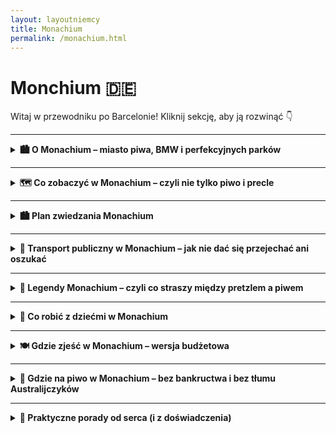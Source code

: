 ```yaml
---
layout: layoutniemcy
title: Monachium
permalink: /monachium.html
---
```


# Monchium 🇩🇪 

Witaj w przewodniku po Barcelonie! Kliknij sekcję, aby ją rozwinąć 👇


---

<details>
  <summary><strong>🏙️ O Monachium – miasto piwa, BMW i perfekcyjnych parków</strong></summary>

  <p>Monachium (czyli München, jeśli chcesz brzmieć jak lokals) to elegancka stolica Bawarii – miasto, które potrafi łączyć tradycję Oktoberfestu z technologiczną przyszłością. Tutaj możesz wpaść na ludzi w skórzanych spodniach, którzy w jednej ręce trzymają kufel piwa, a w drugiej... iPhone’a Pro Max. Stylowe, dostatnie i zaskakująco zielone – to Niemcy w wersji premium.</p>

  <p>Znajdziesz tu wszystko: barokowe pałace, futurystyczne muzea, ogrody angielskie, no i Berghain dla grzecznych – czyli <em>reszta Niemiec patrzy z zazdrością</em>. Ale uwaga: tanio to już było. Za kawę możesz zapłacić więcej niż za bilet do Berlina.</p>

  <h3>🛬 Jak się dostać do Monachium?</h3>

  <p><strong>✈️ Samolotem:</strong> Główne lotnisko to <strong>Flughafen München (MUC)</strong>, czyli Międzynarodowy Port Lotniczy im. Franza Josefa Straussa. Duży, nowoczesny, z automatami do precli. Z lotniska do centrum dostaniesz się pociągiem S-Bahn (linie S1 lub S8) w ok. 40–45 minut. Bilet – ok. 13 euro, ale za widok krów po drodze bezcenne.</p>
  
  <p><strong>✈️ Alternatywne lotniska (jeśli kochasz przygody):</strong><br>
  - <strong>Memmingen (FMM)</strong> – tanie linie (czyt. Ryanair). Oficjalnie „Monachium-West”, ale to jakby mówić, że Radom to Warszawa. Dojazd autobusem ok. 1,5–2h. Idealne, jeśli lubisz logistyczne wyzwania.<br>
  - <strong>Nürnberg (NUE)</strong> – bardziej dla desperatów niż strategów, ale pociągiem dojedziesz w 1,5h. </p>
  
  <p><strong>🚄 Pociągiem:</strong> Deutsche Bahn do Monachium z Berlina, Pragi, Wiednia, Zurychu i nawet z Warszawy. Dworzec główny (Hauptbahnhof) jest ogromny, pełen ludzi, fast foodów i klimatu lat 90.</p>
  
  <p><strong>🚗 Samochodem:</strong> Autostrady są świetne – a w Monachium niepotrzebnie, bo korki i ceny parkingów przypominają o sensie transportu publicznego.</p>

  <h3>🏡 Życie w Monachium</h3>

  <p><strong>💰 Koszty:</strong> Jedno z najdroższych miast w Niemczech. Nawet psy mają tam więcej na koncie niż przeciętny turysta. Kawalerka za 1500 euro? Jasne. Ale za to masz dostęp do kultury, Alp i najlepszego piwa na świecie.</p>

  <p><strong>🌳 Styl życia:</strong> Monachijczycy są aktywni, eleganccy i zrelaksowani. Rano joga w parku, potem espresso, potem rowerem do pracy. Niedziela? Leżenie na trawie nad rzeką Isar lub spacer po Englischer Garten – z opcją opalania topless, bo... Niemcy.</p>

  <p><strong>🧠 Edukacja i technologia:</strong> Monachium to centrum innowacji. BMW, Siemens, Allianz – czyli jeśli nie studiujesz, to pewnie coś projektujesz. Tu nawet przedszkola mają kod QR.</p>

  <p><strong>🍻 Społeczność:</strong> Przyjaźni, ale z dystansem. Niemcy z południa mają swoje tempo i styl. Na Oktoberfest poznasz ich z zupełnie innej strony – nagle wszyscy są Twoimi najlepszymi kumplami.</p>
</details>



---

<details>
  <summary><strong>🗺️ Co zobaczyć w Monachium – czyli nie tylko piwo i precle</strong></summary>

 <details>
  <summary><strong>🏰 Marienplatz – czyli centrum wszystkiego, co monachijskie</strong></summary>

  <p>Oto serce Monachium, bijące codziennie jak dzwony w ratuszu. <strong>Marienplatz</strong> to plac, na którym każdy turysta staje, robi zdjęcie, mówi „ooo” i potem nie wie, w którą stronę pójść dalej. Ale spokojnie – jesteś we właściwym miejscu.</p>

  <p>W centrum placu stoi <strong>Kolumna Maryjna</strong>, czyli Mariensäule. Postawiona w 1638 roku na cześć tego, że miasto nie zostało zrównane z ziemią. Miły gest – dziś możesz tu zjeść precla, robiąc sobie selfie z Marią w tle. I nikt Cię za to nie osądzi.</p>

  <p>Największy bajer? <strong>Neues Rathaus</strong> – Nowy Ratusz. Gotycki pałac biurokracji z wieżą, z której codziennie o 11:00, 12:00 (i latem też o 17:00) rusza słynny <strong>Glockenspiel</strong>. Co to? Taki kukiełkowy spektakl z dzwonami i figurkami tańczącymi na chwałę Bawarii. Trochę jak teatrzyk dla dorosłych, tylko bez dialogów. Ludzie patrzą, kręcą głowami, a potem klaszczą, bo wypada.</p>

  <p>W okolicy Marienplatz znajdziesz absolutnie wszystko: sklepy z pamiątkami, knajpy z pretensjami, panów grających na wiolonczeli i turystów w klapkach w listopadzie. Jeśli się zgubisz – wracaj tu. To turystyczny GPS Monachium.</p>

  <p><strong>📍 Współrzędne:</strong> 48.1374° N, 11.5755° E</p>
  <p><strong>🚇 Dojazd:</strong> U-Bahn U3 lub U6, stacja „Marienplatz” (no kto by się spodziewał!)</p>
  <p><strong>💸 Bilety:</strong> Bezpłatnie – za oglądanie ratusza jeszcze nie każą płacić, ale kto wie, co przyniesie przyszłość</p>
</details>

    
   <details>
  <summary><strong>🏛️ Pałac Nymphenburg – bajka dla dorosłych (i dzieci też, jak się nie nudzą)</strong></summary>

  <p>Jeśli kiedykolwiek pomyślałeś „a może by tak zamieszkać w pałacu?”, to po wizycie tutaj zmienisz zdanie. <strong>Pałac Nymphenburg</strong> to <u>barokowy gigant</u>, którego nie da się przeoczyć – chyba że przyszedłeś tu tylko na piknik.</p>

  <p>Wybudowany w XVII wieku jako letnia rezydencja dla bawarskich władców, wygląda jak elegancka odpowiedź na pytanie: „co zrobić, jak masz za dużo pieniędzy i zero umiaru?”. Wnętrza? Złoto, freski, lustra większe niż twoje ego po trzecim piwie. Do tego <strong>Galeria Piękności</strong> – tak, serio – czyli kolekcja portretów kobiet uznanych za ładne przez króla Ludwika I. Subtelne, prawda?</p>

  <p>Ale najlepsze jest to, co na zewnątrz: <strong>ogrody pałacowe</strong>. Rozległe, zadbane, pełne alejek, kanałów, rzeźb i... kaczek z osobowością. Można spacerować godzinami i udawać, że się zgubiło – choć tak naprawdę chcesz tylko uniknąć wyjścia do świata bez marmurowych schodów.</p>

  <p>Dla fanów ciekawostek: na terenie znajduje się także <strong>Muzeum Powozów</strong> (tak, są tu karocy więcej niż ludzi na TikToku) i osobny pałacyk kąpielowy, bo najwyraźniej łazienka wewnątrz pałacu to był za mały luksus.</p>

  <p><strong>📍 Współrzędne:</strong> 48.1586° N, 11.5021° E</p>
  <p><strong>🚇 Dojazd:</strong> Tramwaj nr 17, przystanek „Schloss Nymphenburg”</p>
  <p><strong>💸 Bilety:</strong> Około 8 € (w sezonie), można też kupić bilet łączony z innymi pałacykami i muzeami – jak już wchodzisz w arystokrację, to na całego.</p>
</details>

    
<details>
  <summary><strong>🍺 Hofbräuhaus – piwny Watykan Bawarii</strong></summary>

  <p>Monachium ma wiele zabytków, ale <strong>Hofbräuhaus</strong> to <u>świątynia ołtarza piwnego</u>. Założona w XVI wieku przez bawarskiego księcia, który uznał, że nie będzie pił importowanego piwa jak jakiś plebejusz. Od tamtej pory lało się tu złoto – w sensie: piwo, nie sztabki.</p>

  <p>W środku: długie, drewniane stoły, które pamiętają więcej toastów niż średni barman w sobotę. Surowy wystrój, kelnerki w dirndlach, orkiestra dęta grająca „Ein Prosit” po raz pięćsetny i turyści, którzy myślą, że litr piwa to mało. Spoiler: to nie jest mało.</p>

  <p>Menu? Klasyka: <strong>kiełbasy, golonka, precle wielkości koła ratunkowego</strong>. Obsługa? Zdolna do obsłużenia batalionu spragnionych w mniej niż kwadrans – szacun. Ceny? Turystyczne, ale za klimat dopłacasz w emocjach.</p>

  <p>Jeśli przychodzisz tu z intencją „tylko popatrzeć” – powodzenia. Atmosfera wciąga jak wir w kuflu. Jeśli siadasz z lokalsami – <u>nie zajmuj zarezerwowanego stołu</u>, jeśli nie chcesz poznać niemieckiego słowa „irytacja” w praktyce.</p>

  <p><strong>📍 Współrzędne:</strong> 48.1374° N, 11.5806° E</p>
  <p><strong>🚇 Dojazd:</strong> U-Bahn: linie U3/U6, stacja Marienplatz</p>
  <p><strong>🕒 Godziny otwarcia:</strong> Codziennie od 11:00 do północy</p>
  <p><strong>ℹ️ Pro tip:</strong> Chcesz usiąść? Przyjdź wcześniej albo bądź bezczelnie miły. W Hofbräuhaus obowiązuje zasada „kto pierwszy, ten siedzi”.</p>
</details>

    
<details>
  <summary><strong>🌳 Englischer Garten – gdzie Monachium odpina sandały</strong></summary>

  <p>Niech Cię nie zmyli nazwa – <strong>Englischer Garten</strong> nie ma nic wspólnego z królową, deszczem ani herbatą o piątej. To jeden z największych miejskich parków w Europie, większy niż Central Park. Tak, Niemcy musieli mieć większy.</p>

  <p>Na miejscu: kilometrami ciągnące się alejki, trawniki do leżenia jak żaba na słońcu, jezioro z kaczkami (czasem mądrzejszymi niż niektórzy turyści) i oczywiście – <strong>piwne ogródki</strong>. Bo jak spacerować, to z kuflem.</p>

  <p>Najbardziej absurdalny hit? <strong>Surfing na rzece Eisbach</strong>. Tak, w środku Monachium, w rzece, na fali. Surferzy w piankach, gapie w szortach, wszyscy zachwyceni. A Ty zastanawiasz się, czy też nie spróbować... ale potem zamawiasz precla.</p>

  <p>Jeśli jesteś fanem nudy – idź do Chińskiej Wieży. Jeśli nie – zrób sobie piknik, udawaj, że czytasz książkę, a tak naprawdę obserwuj ludzi, psy i rowery z koszykiem. Tutejsze tempo życia to „powolne z przekąską”.</p>

  <p><strong>📍 Współrzędne:</strong> 48.1590° N, 11.6033° E</p>
  <p><strong>🚇 Dojazd:</strong> U-Bahn: linie U3/U6, stacje Giselastraße lub Universität</p>
  <p><strong>🕒 Godziny otwarcia:</strong> Całą dobę. Tak, można legalnie iść na nocny spacer z piwem. Witamy w Monachium.</p>
  <p><strong>ℹ️ Pro tip:</strong> Jeśli zobaczysz kogoś nagiego opalającego się na trawie – nie panikuj. To po prostu <em>Freikörperkultur</em>, czyli niemiecki sposób na „mam to gdzieś”.</p>
</details>

    
<details>
  <summary><strong>🚗 Muzeum BMW – gdzie błyszczą nie tylko maski</strong></summary>

  <p>Masz prawo jazdy? Nie szkodzi. W <strong>Muzeum BMW</strong> można się zachwycić motoryzacją nawet bez znajomości różnicy między sprzęgłem a kierunkowskazem (którego i tak nikt nie używa).</p>

  <p>To nie jest typowe muzeum z zakurzonymi eksponatami – tu lśni każda śrubka. Stylowy beton, światło jak w spa dla samochodów i pojazdy, które wyglądają jakby właśnie zjechały z czerwonego dywanu... znaczy, z toru testowego.</p>

  <p>Od klasycznych modeli z lat 30., przez motocykle, po koncepcyjne potworki przyszłości, które przypominają bardziej UFO niż auto. Jeśli kiedykolwiek pomyślałeś „ta bryka to mój styl życia” – jesteś we właściwym miejscu.</p>

  <p>Do tego interaktywne ekrany, dźwięki silników i coś, czego nie znajdziesz w folderach turystycznych – ludzie robiący sobie selfie z kołami większymi od ich marzeń mieszkaniowych.</p>

  <p><strong>📍 Współrzędne:</strong> 48.1767° N, 11.5591° E</p>
  <p><strong>🚇 Dojazd:</strong> U-Bahn U3 – stacja Olympiazentrum (5 minut spacerem i gotowe!)</p>
  <p><strong>🕒 Godziny otwarcia:</strong> Wtorek–niedziela 10:00–18:00, poniedziałek zamknięte – samochody też muszą odpocząć</p>
  <p><strong>💰 Bilety:</strong> Dorośli ok. 10€, dzieci i studenci zniżka. Pakiety łączone z BMW Welt i fabryką dostępne, jeśli nie boisz się technologii z bliska.</p>
  <p><strong>ℹ️ Pro tip:</strong> Nie musisz być fanem marki – wystarczy, że lubisz rzeczy, które błyszczą i robią „vroom”.</p>
</details>

    
   <details>
  <summary><strong>🖼️ Pinakoteki – Monachijski trójkąt artystyczny</strong></summary>

  <p>Pinakoteka to nie nazwa leku, tylko trzy potężne muzea, które przypominają, że Niemcy potrafią nie tylko robić piwo i silniki, ale też sztukę (taką do oglądania, nie do picia).</p>

  <ul>
    <li><strong>📜 Alte Pinakothek</strong> – czyli „stara pinakoteka”. Tu królują mistrzowie: Dürer, Rembrandt, Rubens. Jeśli lubisz obrazy, gdzie nikt się nie uśmiecha, a wszyscy noszą peleryny – bingo!</li>
    <li><strong>🎨 Neue Pinakothek</strong> – „nowa”, choć i tak starsza niż niejedna babcia. Klimt, Van Gogh, Monet. Idealna, jeśli lubisz, gdy kolory się rozlewają, a drzewa wyglądają jak z halucynacji po nadmiarze białej kiełbasy.</li>
    <li><strong>🧪 Pinakothek der Moderne</strong> – czyli wersja „wow, ale dziwnie”. Sztuka współczesna, design, architektura, a czasem coś, co wygląda jak zepsuta pralka, ale jest dziełem sztuki. Nie pytaj – chłonij.</li>
  </ul>

  <p><strong>📍 Współrzędne:</strong> 48.1485° N, 11.5729° E (wszystkie są w tym samym rejonie, idealne do spaceru)</p>
  <p><strong>🚇 Dojazd:</strong> Tramwaj 27, przystanek „Pinakotheken” albo spacer z centrum (bo warto poczuć się jak intelektualista w ruchu)</p>
  <p><strong>🕒 Godziny otwarcia:</strong> Wtorek–niedziela 10:00–18:00, czwartki dłużej (bo artyści też bywają nocnymi markami)</p>
  <p><strong>💰 Bilety:</strong> Ok. 7€ za muzeum, ale w niedziele wszystkie za 1€. Tak, serio. Cała sztuka za jedno euro – cud większy niż Mona Lisa z uśmiechem.</p>
  <p><strong>ℹ️ Tip dla niedzielnych turystów:</strong> Wpadnij rano – w kolejce spotkasz połowę Monachium i wszystkich studentów sztuki w promieniu 100 km.</p>
</details>

    
   <details>
  <summary><strong>⛪ Frauenkirche – katedra z garścią legend i brakiem wieżowych czubków</strong></summary>

  <p>📍 Współrzędne: 48.1386° N, 11.5736° E</p>

  <p>Monachijska Frauenkirche to coś więcej niż kościół – to symbol miasta i ulubione tło do selfie z pretensjonalną miną. Ma dwie ogromne wieże, które kończą się... kulkami. Tak, nie iglicami, nie krzyżami – kulkami. Architekt uznał, że jak już robi coś wielkiego, to może być trochę dziwnie.</p>

  <p>W środku: gotyk, cisza i przyjemna ilość chłodu – idealna przerwa od upału lub monachijskiej przebodźcowanej codzienności. Znajdziesz tu też <strong>„stopę diabła”</strong> – ślad w podłodze, który ponoć zostawił sam Belzebub. Bo kto nie chce mieć własnego odcisku buta w świątyni?</p>

  <p><strong>🚇 Dojazd:</strong> S-Bahn lub U-Bahn do Marienplatz, potem 5 minut pieszo. Nie da się nie zauważyć – serio, widać z pół miasta.</p>

  <p><strong>🎫 Wstęp:</strong> Gratis, bo duchowość powinna być za darmo. Ale za wejście na wieżę trzeba czasem zapłacić – i zmierzyć się ze schodami lub tłumem.</p>

  <p><strong>📸 Pro tip:</strong> Widok z góry to klasyka – dachy Monachium, Alpy w tle i wewnętrzne „wow”. Ale uwaga: pogoda decyduje, czy wieża jest otwarta. Jak pada – zostaje Ci widok z Google.</p>
</details>

    
   <details>
  <summary><strong>🕯️ Dachau – lekcja historii bez ściemy</strong></summary>

  <p>📍 Współrzędne: 48.2686° N, 11.4663° E</p>

  <p>Dachau to nie jest atrakcja. To miejsce, które wbija człowieka w ziemię, bez względu na to, jak dobry miał dzień. Pierwszy obóz koncentracyjny w Niemczech, wzór dla innych (niestety), uruchomiony już w 1933 roku. Aż do 1945 – produkcja cierpienia na przemysłową skalę. Nie trzeba znać wszystkich faktów, żeby poczuć ciężar miejsca. On sam się narzuca.</p>

  <p>Na terenie obozu znajdują się baraki, krematorium, cele karne i miejsce pamięci. Są też wystawy, które nie zostawiają miejsca na iluzje – brutalnie, konkretnie, bez eufemizmów. Zwiedzanie nie kończy się na kliknięciu „Lubię to”. Kończy się milczeniem.</p>

  <p><strong>🎧 Audio guide:</strong> Dostępny w wielu językach, w tym po polsku. Weź go. Nie dla wygody, ale dlatego, że przewodnik prowadzi z odpowiednim szacunkiem. Samodzielne zwiedzanie też możliwe, ale trudno poskładać to wszystko bez kontekstu.</p>

  <p><strong>⏰ Godziny:</strong> Codziennie od 9:00 do 17:00 (ostatnie wejście 16:15). Zamknięte 24 grudnia. Bo nawet najciemniejsze miejsca potrzebują dnia ciszy.</p>

  <p><strong>🎫 Wstęp:</strong> Darmowy. Ale koszt emocjonalny – wysoki. I dobrze, tak powinno być.</p>

  <p><strong>🚆 Jak dojechać:</strong> Z dworca głównego w Monachium (Hauptbahnhof) pociągiem S2 do stacji Dachau (kierunek Petershausen), a potem autobus 726 do „KZ-Gedenkstätte Dachau”. Całość zajmuje ok. 45 minut – wystarczająco długo, by się przygotować mentalnie.</p>

  <p><strong>❗ Wskazówka:</strong> Nie planuj potem zwiedzania ogródków piwnych. Dachau zostaje w głowie na dłużej. I dobrze – niech zostanie.</p>
</details>

<details>
  <summary><strong>🏰 Alter Hof – Zamek, który już nie jest zamkiem</strong></summary>
  
  <p>📍 Współrzędne: 48.1375° N, 11.5777° E</p>
  <p>Alter Hof to jeden z tych niemieckich zabytków, które niekoniecznie przyciągają tłumy turystów, ale mają w sobie coś, co sprawia, że warto tu zajrzeć. Nie jest to ogromny zamek z wieżami i fosami, o jakich marzy każdy średniowieczny fan – to raczej dawny dwór książąt bawarskich. Mimo że obecnie pełni funkcję muzeum i biur, jego historia sięga aż XIII wieku, kiedy to książę Bawarii, Ludwig II, zbudował go jako swoją siedzibę.</p>
  <p>Wchodząc do Alter Hof, cofamy się w czasie do średniowiecza, gdzie życie toczyło się wolniej, a władza siedziała na tych samych, co dzisiaj, ulicach Monachium. Choć zamek nie zachował się w pierwotnej formie, wnętrza i dziedzińce wciąż opowiadają historię Bawarii i jej dynastii Wittelsbach. Niewielu turystów dociera tutaj, co sprawia, że jest to idealne miejsce na spokojny spacer i oderwanie się od zgiełku głównych atrakcji.</p>
  <p>Warto tu przyjść nie tylko po to, by zobaczyć stare mury, ale także by poczuć atmosferę tego miejsca, zwłaszcza jeśli interesujesz się historią Bawarii. W Alter Hof znajdziesz także ciekawe wystawy i informacje o przeszłości Monachium oraz o dynastii Wittelsbach, która odgrywała kluczową rolę w historii tej części Niemiec.</p>
  <p>Jeśli chcesz poczuć się jak średniowieczny książę (choć raczej nie bezpośrednio, bo książęta Bawarii nie rozdawali za darmo majątków), Alter Hof to doskonała okazja, by poczuć atmosferę dawnej Bawarii, która do dziś jest jednym z filarów kultury tego regionu.</p>
</details>

<details>
  <summary><strong>⛪ Asamkirche – barokowy klejnot, którego nie możesz przegapić</strong></summary>
  
  <p>📍 Współrzędne: 48.1391° N, 11.5778° E</p>
  <p>Asamkirche to jedna z tych atrakcji, które potrafią dosłownie zapierać dech w piersiach. Ta niewielka, barokowa świątynia, zbudowana w XVIII wieku przez braci Asam, to prawdziwy festiwal dla oczu, pełen złota, marmuru i finezyjnych detali. Choć z zewnątrz kościół nie wydaje się szczególnie imponujący, to po wejściu do środka od razu widać, dlaczego Asamkirche jest uznawana za jedną z najpiękniejszych barokowych świątyń w Niemczech.</p>
  <p>Kościół, który pierwotnie miał być prywatną kaplicą rodziny Asam, szybko stał się popularnym punktem na mapie turystycznej Monachium. Co ciekawe, to miejsce jest pełne niespodzianek: każdy detal, od ołtarza po sufit, jest starannie zaplanowany, by zrobić wrażenie. W szczególności imponuje fresk na suficie, który przedstawia „Świętą Trójcę” – to prawdziwe dzieło sztuki, które daje wrażenie, że niebo zstępuje na ziemię.</p>
  <p>Chociaż Asamkirche nie jest dużą budowlą, to jakość jej detali sprawia, że nie można się tu nudzić. Z każdym krokiem odkrywasz nowe elementy, jak rzeźby, freski, bogato zdobione kolumny i ornamenty, które razem tworzą niesamowitą atmosferę. To kościół, w którym można się zatrzymać i naprawdę poczuć się częścią historii – nawet jeśli nie jesteś religijny, sztuka i emocje, jakie tu czuć, są absolutnie niezapomniane.</p>
  <p>Asamkirche to miejsce, które jest zarówno spokojną oazą w sercu Monachium, jak i prawdziwą perłą baroku. Niezależnie od tego, czy interesujesz się sztuką, historią, czy po prostu chcesz zobaczyć coś, co zaskoczy Cię na każdym kroku – to miejsce jest zdecydowanie warte uwagi. A przy tym, ponieważ nie jest tak popularne jak inne zabytki w Monachium, znajdziesz tu trochę więcej ciszy i spokoju, by w pełni docenić piękno tego niezwykłego kościoła.</p>
</details>

<details>
  <summary><strong>🌊 Isar i mosty – zielona oaza w sercu Monachium</strong></summary>

  <p>📍 Współrzędne: 48.1351° N, 11.5811° E (rzeka Isar w centrum Monachium)</p>
  
  <p>Isar to nie tylko rzeka – to serce Monachium, które bije w rytm spacerów, biegania i letnich kąpieli. Jej brzeg jest jak naturalny salon miasta, pełen zieleni, plaż i mostów, które łączą różne części Monachium w malowniczy sposób. Rzeka przebiega przez miasto jak wielka arteria, zapraszając do odkrywania różnych zakątków, zarówno tych turystycznych, jak i mniej znanych.</p>

  <p>Mosty na Isarze to swoisty symbol miasta. Wzdłuż rzeki znajdziesz zarówno te klasyczne, stare mosty, jak i nowoczesne konstrukcje, które łączą tradycję z nowoczesnością. Przykładem jest Most Karla, który wyróżnia się swoją elegancją i widokiem na piękne, zielone tereny. Jest to jedno z tych miejsc, które idealnie nadaje się na romantyczny spacer. Jeśli masz ochotę na trochę więcej przygody, mosty prowadzą również do różnych plaż wzdłuż Isary, gdzie możesz poczuć się jak prawdziwy mieszkaniec Monachium i wziąć udział w „wodnej rewolucji” – lokalne kąpieliska są popularne, a temperatura wody w lecie to idealne ukojenie.</p>

  <p>Nie brakuje tu także szlaków pieszych i rowerowych, które prowadzą przez mosty i tereny wzdłuż Isary. Będziesz miał okazję podziwiać zmieniające się krajobrazy – od miejskich scenerii z pięknymi widokami na pałac Nymphenburg, po dzikie obszary nad rzeką, pełne dzikich ptaków i miejscowych rowerzystów. Mosty takie jak Most Ludwiga czy Most Isarbrücke są popularnymi punktami, z których roztacza się przepiękny widok na miasto, rzekę i pobliskie tereny rekreacyjne. Chcesz poczuć się jak prawdziwy Monachijczyk? Weź rower i ruszaj wzdłuż brzegu – niezależnie od pory dnia, zawsze znajdziesz tu coś ciekawego.</p>

  <p>Isar to także miejsce, które ma swoją specyficzną atmosferę. W okolicy mostów możesz spotkać joggerów, rowerzystów, a także grupy przyjaciół relaksujących się na trawie. Latem, rzeka zamienia się w naturalne centrum rekreacyjne – mieszkańcy korzystają z kąpielisk i plaż, a nad wodą można spotkać piknikujących, czytających książki, a nawet grających w siatkówkę plażową. Dla turystów, Isar to przede wszystkim idealne miejsce na odpoczynek od zgiełku miasta i chwila relaksu w samym sercu Monachium.</p>

  <p>Na koniec, warto dodać, że mosty nad Isarą to nie tylko architektoniczne cudeńka, ale także punkty, które pozwalają uchwycić wspaniałe widoki na miasto, szczególnie przy zachodzie słońca. Warto zatrzymać się na chwilę, by zobaczyć, jak światła miasta odbijają się w wodach rzeki. I choć nie jest to atrakcja turystyczna w tradycyjnym sensie, nie ma nic bardziej relaksującego i „monachijskiego” niż chwila spędzona nad Isarą.</p>
</details>

<details>
  <summary><strong>🏟️ Olympiapark i Wieża Widokowa – adrenalina i widoki na Monachium</strong></summary>

  <p>📍 Współrzędne: 48.1731° N, 11.5592° E (Olympiapark)</p>

  <p>Olympiapark to nie tylko miejsce, gdzie odbywały się letnie igrzyska olimpijskie w 1972 roku – to także kompleks, który dziś przyciąga mieszkańców Monachium i turystów z całego świata. Park łączy sport, rekreację i kulturę w jednym, oferując coś dla każdego – od spacerów po trawie, przez oglądanie koncertów, aż po podziwianie miasta z samej góry. Tak, jeśli szukasz miejsca, które pozwoli Ci poczuć się jak lokalny sportowiec (albo przynajmniej jak turysta z widokiem na całe Monachium), Olympiapark jest strzałem w dziesiątkę.</p>

  <p>Park otoczony jest pięknymi jeziorami, po których możesz popływać, oraz rozległymi terenami zielonymi – idealnymi na piknik lub relaks. Jest tu także ogromny stadion olimpijski, który można zwiedzać, a czasami odbywają się tu koncerty i wydarzenia, które przyciągają tłumy. Ale wisienką na torcie jest zdecydowanie **Wieża Widokowa Olympiapark** (Olympiaturm). Wchodząc na nią, wchodzi się na szczyt Monachium – dosłownie i w przenośni. Wieża ma wysokość 291 metrów i z jej szczytu roztacza się jeden z najlepszych widoków na miasto, Alpy, a w słoneczne dni nawet na okolice na odległość 50 km.</p>

  <p>Wjazd na wieżę to trochę jak podróż do nieba, tylko bez potrzeby paszportu. Możesz podziwiać zarówno panoramę Monachium, jak i zobaczyć, jak zmienia się miasto – z historycznego centrum po nowoczesne dzielnice. Na górze znajduje się także restauracja, w której możesz napić się kawy, zjeść coś lekkiego i cieszyć się widokiem. Warto też dodać, że wieża jest popularnym miejscem na fotografowanie, zwłaszcza o zachodzie słońca, kiedy niebo zaczyna mienić się na czerwono i pomarańczowo. Kto nie zrobił zdjęcia z tej wieży, jakby w ogóle nie był w Monachium.</p>

  <p>Jeśli nie jesteś fanem wspinania się po schodach, nic się nie martw – wjazd windą to szybka opcja, która zaoszczędzi Ci energii na podziwianie widoków. A jeśli pogoda nie dopisuje, możesz zrelaksować się w jednym z pobliskich sklepów, kawiarni lub odwiedzić muzeum, które znajduje się w samym kompleksie. Całość tworzy idealne połączenie rekreacji, historii i nowoczesności, dając Ci poczucie, że odkrywasz Monachium z zupełnie nowej perspektywy.</p>

  <p>Olympiapark to także świetne miejsce na aktywności, takie jak jazda na rowerze, bieganie, czy korzystanie z miejsc do ćwiczeń na świeżym powietrzu. Możesz też spróbować swoich sił na ściance wspinaczkowej, która znajduje się w obrębie parku. Mówiąc krótko: w Olympiaparku nuda nie ma prawa zaistnieć.</p>

  <p><strong>Praktyczna porada:</strong> Jeśli planujesz odwiedzić Olympiapark, pamiętaj, że w sezonie letnim może być sporo turystów, zwłaszcza w weekendy. Więc jeśli chcesz uniknąć tłumów i poczuć się jak prawdziwy lokalny, spróbuj przyjść rano w tygodniu. A potem odpocznij na trawie, jak prawdziwy Monachijczyk!</p>
</details>


   
<details>
  <summary><strong>🕵️ Sekretne miejsca Monachium – czyli tam, gdzie nie dociera przewodnik z parasolką</strong></summary>

  <ul>
    <li><strong>🕳️ Podziemna rzeka pod Stachusem</strong> <em>(48.1392° N, 11.5611° E)</em> – Karlplatz (Stachus) to nie tylko fontanna i centrum chaosu, ale też miejsce, pod którym płynie rzeka. Tak, miasto ma swoją własną „ukrytą Wenecję”, tylko że z betonem i rurami. Niewidoczna, ale jak wiesz, że tam jest – czujesz się lepiej.</li>

    <li><strong>🌉 Most Wittelsbachów z ukrytym widokiem</strong> <em>(48.1259° N, 11.5655° E)</em> – niby zwykły most nad Izarą, ale jak zejdziesz schodkami na bok, trafisz do dzikiego zakątka z widokiem na rzekę, drzewa i brak ludzi. Idealne miejsce, jeśli potrzebujesz 10 minut ciszy i egzystencjalnych pytań.</li>

    <li><strong>🐑 Owce w mieście</strong> <em>(48.1523° N, 11.5407° E – Olympiapark)</em> – czasem w Olympiapark pojawia się stado owiec. Żywe, beczące i kompletnie nieświadome, że są częścią niemieckiej strategii ekologicznego koszenia trawy. Zero maszyn, tylko owcze samozaparcie. Dzieci zachwycone, dorośli zdezorientowani.</li>

    <li><strong>🧱 Czerwony bunkier przy Rosenheimer Straße</strong> <em>(48.1252° N, 11.5983° E)</em> – poniemiecki bunkier schowany wśród nowoczesnych budynków, pomalowany na rudo-czerwono. Kiedyś schron, dziś czasem wystawy lub... nic. Po prostu stoi i udaje, że jest modnym loftem.</li>

    <li><strong>🔔 Ukryty dzwon na Sendlinger Tor</strong> <em>(48.1311° N, 11.5675° E)</em> – mały dzwon wmurowany w ścianę średniowiecznej bramy. Legenda mówi, że bije tylko wtedy, gdy Monachium przestaje narzekać na ceny wynajmu. Czyli nigdy. Ale warto go zobaczyć – dla sportu.</li>

    <li><strong>🎨 Mini-galeria w tunelu pod Theresienwiese</strong> <em>(48.1313° N, 11.5468° E)</em> – przejście dla pieszych, które wygląda jak zapomniane metro, ale ściany zdobią lokalne murale i hasła o życiu. Niektóre głębokie, inne głęboko dziwne. Ale w sumie – sztuka jest wszędzie, jeśli nie patrzysz pod nogi.</li>
  </ul>

  <p><strong>ℹ️ Pro tip:</strong> Sekretne miejsca w Monachium często nie mają szyldów ani biletów – trzeba po prostu iść, gapić się, zastanawiać, czy to na pewno to... i potem się uśmiechnąć, że tak.</p>
</details>


</details>

</details>
      
---
<details>
  <summary><strong>🏙️ Plan zwiedzania Monachium</strong></summary>
  
 <details>
  <summary><strong>🏙️ Plan zwiedzania Monachium - Dzień 1: Historia, tradycja i sztuka</strong></summary>
  
  <h3>1. Marienplatz – serce miasta</h3>
  <p>Rozpocznij dzień od <strong>Marienplatz</strong>, głównego placu Monachium. To doskonałe miejsce, żeby poczuć atmosferę miasta, zwrócić uwagę na imponujący <strong>Ratusz</strong> i być świadkiem "Glockenspiel" – pokazów zegarowych. Jeśli uda Ci się tu trafić o pełnej godzinie, nie możesz przegapić tej tradycji. Po zobaczeniu najważniejszych zabytków na placu, udaj się w stronę <strong>Frauenkirche</strong>.</p>

  <h3>2. Frauenkirche – Bawarska perła gotyku</h3>
  <p>Z Marienplatz to tylko kilka minut spaceru do <strong>Frauenkirche</strong>, jednej z najważniejszych katedr Monachium. Zajrzyj do środka, by podziwiać gotyckie wnętrze, a następnie, jeśli czujesz się na siłach, wejdź na wieżę, skąd roztacza się wspaniały widok na miasto.</p>

  <h3>3. Hofbräuhaus – piwna tradycja w pełnej krasie</h3>
  <p>Po duchowym przeżyciu warto dać odpocząć nogom i wybrać się na piwo do <strong>Hofbräuhaus</strong>. To miejsce to absolutna ikona bawarskiego stylu życia, serwująca piwo i tradycyjne jedzenie. Spędź tu chwilę, odpocznij, a przy okazji zasmakuj w typowej bawarskiej kuchni – no, chyba że nie przepadasz za pretzlami, to może i czas na zmianę gustu.</p>

  <h3>4. Viktualienmarkt – raj dla smakoszy</h3>
  <p>Kilka kroków od Hofbräuhaus znajduje się <strong>Viktualienmarkt</strong>, tętniący życiem rynek, na którym znajdziesz wszystko – od świeżych owoców po lokalne specjały. To doskonałe miejsce na szybki lunch, zakupy z regionalnymi produktami, albo po prostu na rozkoszowanie się atmosferą tego rynku.</p>

  <h3>5. Englischer Garten – odpoczynek w zieleni</h3>
  <p>Po intensywnym zwiedzaniu udaj się do <strong>Englischer Garten</strong> – jednego z największych miejskich parków na świecie. To doskonałe miejsce na relaksujący spacer. Warto przejść się do <strong>Chińskiej Wieży</strong> i napić się piwa, bo to doskonała okazja na zakończenie dnia w prawdziwie monachijskim stylu.</p>
</details>

<details>
  <summary><strong>🏙️ Plan zwiedzania Monachium - Dzień 2: Kultura, nowoczesność i historia</strong></summary>
  
  <h3>1. Pałac Nymphenburg – barokowe piękno</h3>
  <p>W drugi dzień warto zacząć od wizyty w <strong>Pałacu Nymphenburg</strong>. Pałac jest oddalony trochę od centrum, ale wciąż łatwy do osiągnięcia transportem publicznym. Zajrzyj do ogrodów i pałacowych komnat, które są świetnym przykładem barokowej architektury. To także miejsce, gdzie możesz poczuć się jak arystokrata – tylko bez tych wszystkich problemów z dziedziczeniem majątku.</p>

  <h3>2. Muzeum BMW – dla miłośników motoryzacji</h3>
  <p>Z Pałacu Nymphenburg masz niedaleko do <strong>Muzeum BMW</strong>, które z pewnością przypadnie do gustu każdemu fanowi motoryzacji. W muzeum znajdziesz eksponaty, które opowiadają historię jednej z najbardziej znanych niemieckich marek samochodowych. A jeśli nie przepadasz za autami, możesz po prostu podziwiać design wystawionych pojazdów – bo to jak małe dzieła sztuki na kołach.</p>

  <h3>3. Olympiapark – historyczne miejsce ZIO</h3>
  <p>Po muzeum wybierz się do <strong>Olympiapark</strong>, który był areną ZIO 1972. Park to miejsce pełne aktywności, a także świetny punkt widokowy z wieży olimpijskiej. Z tego miejsca rozciąga się widok na Monachium, a także Alpy, które widać przy ładnej pogodzie. Jeśli masz ochotę, wejdź na wieżę i poczuj się jak prawdziwy olimpijczyk.</p>

  <h3>4. Pinakoteki – dla miłośników sztuki</h3>
  <p>Kolejnym krokiem jest <strong>Pinakoteka</strong>, gdzie znajduje się zbiór dzieł sztuki z różnych okresów historycznych. Możesz tu podziwiać obrazy takich mistrzów jak Rembrandt, Rubens czy Van Gogh. Dla miłośników sztuki to prawdziwa uczta dla oczu, a jeśli nie czujesz się artystycznie zainspirowany, zawsze możesz zapytać o najbliższą kawiarnię.</p>

  <h3>5. Hofgarten – relaks w sercu Monachium</h3>
  <p>Na zakończenie dnia udaj się do <strong>Hofgarten</strong>, pięknego ogrodu przy Residenz. To idealne miejsce na spokojny spacer i odpoczynek. Po całym dniu zwiedzania warto na chwilę zatrzymać się, odprężyć i dać odpocząć stopom.</p>
</details>
</details>


---

<details>
  <summary><strong>🚋 Transport publiczny w Monachium – jak nie dać się przejechać ani oszukać</strong></summary>

  <p>Monachium to jedno z tych miast, gdzie pociągi przyjeżdżają na czas, a tramwaje nie znikają nagle w polu. Można? Można. Ale trzeba znać parę trików, żeby nie przepłacić i nie wsiąść w ekspres do Bawarskiej Dziury Bez Powrotu.</p>

  <ul>
    <li><strong>🚇 U-Bahn:</strong> Metro, które jeździ tak często, że zdążysz się rozkojarzyć, a już nadjeżdża następne. Idealne do poruszania się po centrum. Uważaj tylko, żeby nie wsiąść w złym kierunku – Niemcy nie żartują z czasem, ale z kierunkami już tak.</li>

    <li><strong>🚈 S-Bahn:</strong> Jeździ dalej niż U-Bahn i dowozi do lotniska, stadionu i innych miejsc, gdzie nie dociera kawałek pizzy z Wolt. Zwykle pod ziemią w centrum, potem hop! – i jedziesz przez alpejskie przedmieścia.</li>

    <li><strong>🚋 Tramwaje:</strong> Ciche, eleganckie i trochę nostalgiczne. Jeżdżą głównie po powierzchni, ale czasem człowiek nie wie, czy to tramwaj, czy właśnie poślizgnął się w czasie. Dobre do robienia zdjęć z okna „jak lokalny”.</li>

    <li><strong>🚌 Autobusy:</strong> Dla tych, którzy nie chcą schodzić do podziemi. Dojeżdżają wszędzie tam, gdzie tramwaje i metro mają już dosyć. Niektóre kursują też nocą – i wtedy poznasz inny wymiar Bawarii.</li>
  </ul>

  <p><strong>🎟️ Bilety:</strong></p>
  <ul>
    <li>📲 Kupuj w automacie, przez aplikację MVV albo... nie, nie kombinuj. Kontrole są częste, a kara za brak biletu kosztuje tyle, co weekend w Alpach.</li>
    <li>🎫 <strong>Najlepsze opcje:</strong> 
      <ul>
        <li>Single ticket – na jeden przejazd, działa na wszystkie środki lokomocji (z wyjątkiem rakiet).</li>
        <li>Day ticket – jeździsz cały dzień jak szejk komunikacyjny.</li>
        <li>Group day ticket – do 5 osób, wychodzi taniej niż jedna kawa w centrum.</li>
      </ul>
    </li>
  </ul>

  <p><strong>🗺️ Strefy?</strong> Tak, są. I są podstępne.</p>
  <p>Monachium ma system strefowy. Większość turystów ogarnie się w <strong>zone M</strong> – to całe miasto. Lotnisko to już osobna bajka (strefa 5), więc szykuj dodatkowe euro lub kup bilet „Gesamtnetz”, jeśli chcesz mieć święty spokój.</p>

  <p><strong>🧠 Porada od serca:</strong> Zrób zrzut ekranu rozkładu jazdy, bo sygnał w podziemiach jest tak stabilny, jak obietnice polityków.</p>

  <p><strong>💡 Aplikacje:</strong></p>
  <ul>
    <li><strong>MVV App:</strong> Lokalna komunikacyjna wyrocznia.</li>
    <li><strong>DB Navigator:</strong> Działa też poza Monachium – bonus, gdy zapragniesz uciec do Augsburga lub Alp.</li>
    <li><strong>Google Maps:</strong> Spoko, ale czasem kłamie jak z nut.</li>
  </ul>

  <p><strong>ℹ️ Ciekawostka:</strong> Niemcy czasem nie kasują biletów, bo używają aplikacji. Ty też możesz – ale nie zapomnij aktywować biletu. „Mam, ale nie kliknąłem” nie działa na kontrolerów.</p>

  <h3>🎟️ Bilety dla turystów:</h3>

  <p>Jeśli jesteś turystą, możesz sięgnąć po bilety dedykowane specjalnie dla Ciebie. To świetny sposób, żeby podróżować bez stresu i w bardziej przystępnej cenie.</p>

  <ul>
    <li><strong>Munich Card:</strong> Kupujesz ją na 1, 2, 3 lub 4 dni i masz nieograniczony dostęp do transportu publicznego w Monachium. Dodatkowo zyskujesz zniżki na atrakcje turystyczne. Pamiętaj, że nie obejmuje to transportu na lotnisko.</li>
    <li><strong>CityTourCard:</strong> Bardzo podobna do Munich Card, ale z większym naciskiem na zniżki w muzeach, restauracjach i innych atrakcjach. Warto ją wziąć, jeśli planujesz zwiedzanie na całego.</li>
    <li><strong>Day Pass – Touristen-Tageskarte:</strong> Opcja dla tych, którzy nie chcą angażować się w wielkie plany, ale chcą zwiedzać w wygodny sposób. Ważny przez cały dzień, działa w strefach A, B i C.</li>
  </ul>

  <h3>🧳 Porady dla turystów:</h3>
  
  <ul>
    <li><strong>Załóż wygodne buty.</strong> Przejazdy publiczne to jedno, ale Monachium ma również dużo do zaoferowania na piechotę. Będziesz chodzić – przygotuj się.</li>
    <li><strong>Wpadnij do metra na piwo.</strong> Nie, nie musisz pić w metrze (chociaż kto wie), ale każda stacja ma strefy, gdzie możesz usiąść i odpocząć. Pamiętaj, by nie wyglądać jak turysta bez planu!</li>
    <li><strong>Oszczędzaj na biletach.</strong> Nie zawsze musisz kupować drogie bilety. Czasem wystarczy Day Ticket, by poczuć się jak VIP na komunikacyjnej fali.</li>
  </ul>

  <p><strong>🎉 Bonus:</strong> Używaj rowerów miejskich (Call a Bike), jeśli chcesz poczuć się jak ekologiczny lokalny obywatel. Są wszędzie i tanie jak barszcz.</p>
</details>

    
       

---

<details>
  <summary><strong>👻 Legendy Monachium – czyli co straszy między pretzlem a piwem</strong></summary>

  <details>
    <summary><strong>😈 Ślad Diabła w Katedrze Mariackiej</strong></summary>
    <p>📍 Współrzędne: 48.1386, 11.5736</p>
    <p>W Frauenkirche znajdziesz odcisk stopy. Niby kamień, ale podobno zostawił go sam Diabeł, który wpadł zobaczyć, czy kościół nie ma okien. Gdy zobaczył wnętrze bez światła, cieszył się jak dziecko. Potem go wykiwano – okna jednak były. Diabeł się wkurzył, tupnął i... mamy ślad. Morale: nie drażnij architektów.</p>
  </details>

  <details>
    <summary><strong>🪓 Dzwony Zegarmistrza</strong></summary>
    <p>📍 Współrzędne: Marienplatz, 48.1374, 11.5755</p>
    <p>Glockenspiel to zabawka dla turystów, ale legenda mówi, że zegarmistrz, który je stworzył, miał zostać oślepiony, żeby nie zrobił podobnego arcydzieła nigdzie indziej. Na szczęście zdążył rozwalić mechanizm, zanim doszło do tragedii. Także ten – nie docenili chłopa, a teraz 43 dzwony dzwonią za jego honor.</p>
  </details>

  <details>
    <summary><strong>👁️ Tunel szpiegów pod Residenz</strong></summary>
    <p>📍 Współrzędne: 48.1415, 11.5802</p>
    <p>Pod dawnym pałacem Wittelsbachów rzekomo biegną tajne tunele, którymi przemieszczali się szpiedzy, kochanki i pewnie też dostawcy piwa. Nikt ich dziś nie widział, ale to Monachium – może są po prostu dobrze ukryte. Albo zasypane beczkami.</p>
  </details>

  <details>
    <summary><strong>🩸 Krwawa fontanna na Sendlinger Tor</strong></summary>
    <p>📍 Współrzędne: 48.1323, 11.5677</p>
    <p>Legenda głosi, że fontanna przy bramie miała kiedyś tryskać krwią zbuntowanych chłopów. Raczej przesadzili, ale fakt – działo się tu sporo podczas powstań. Dziś fontanna działa spokojnie. I woda ma bardziej neutralny kolor.</p>
  </details>

  <details>
    <summary><strong>⚰️ Biała Dama z cmentarza Alter Südfriedhof</strong></summary>
    <p>📍 Współrzędne: 48.1285, 11.5621</p>
    <p>Podobno nocami błąka się tu postać w bieli, która pojawia się przy grobach zapomnianych poetów. Mówi się, że to duch kobiety, która kochała literaturę, ale nikt jej nie kochał. Tylko nie próbuj jej cytować nic z Instagrama – wtedy znika szybciej niż turysta na rachunek.</p>
  </details>

  <details>
    <summary><strong>🪞 Krzywe lustro z pałacu Nymphenburg</strong></summary>
    <p>📍 Współrzędne: 48.1586, 11.5021</p>
    <p>W jednym z pomieszczeń pałacu podobno znajduje się lustro, które pokazuje… coś więcej niż odbicie. Duchy dam dworu? Echa intryg? Albo po prostu efekt nadmiaru piwa. Ale jeśli się w nim nie widzisz – czas uciekać. Albo spać więcej.</p>
  </details>

  <p><strong>ℹ️ Uwaga praktyczna:</strong> Monachijskie duchy są dość dyskretne – nie robią hałasu, nie straszą zbyt nachalnie i zwykle nie pobierają opłat za zdjęcia. Idealne dla introwertyków i fanów subtelnych zjawisk nadprzyrodzonych.</p>
</details>




---

<details>
  <summary><strong>🧒 Co robić z dziećmi w Monachium</strong></summary>

  <ul>
    <li><strong>🦕 Muzeum Niemieckie (Deutsches Museum)</strong><br>
    📍 Współrzędne: 48.1303, 11.5840<br>
    Brzmi poważnie, ale to raj dla dzieci z obsesją na punkcie wszystkiego, co się rusza, świeci lub wybucha (w kontrolowany sposób). Mają interaktywną strefę dziecięcą. Uwaga: wychodzi się stamtąd po 4 godzinach i tylko z przekupstwem.</li>

    <li><strong>🐒 Ogród zoologiczny Hellabrunn</strong><br>
    📍 Współrzędne: 48.1034, 11.5431<br>
    Zoo, które twierdzi, że jest „geograficzne”. Cokolwiek to znaczy, dzieci widzą pingwiny, foki, małpy i karmienie kozłów. Rodzice widzą dużo chodzenia, kłótnie o lody i „jeszcze tylko jeden pawilon”.</li>

    <li><strong>⛲ Englischer Garten – z nutką chaosu</strong><br>
    📍 Współrzędne: 48.1595, 11.6036<br>
    Zielono, przestrzennie, czasem z surferami na rzece. Dzieci mogą biegać, turlać się i krzyczeć bez echa od sąsiadów. Dorośli mogą udawać, że to relaks. A potem iść na precla do ogródka piwnego – przecież zasłużyli.</li>

    <li><strong>🚂 Muzeum Kolejnictwa (Verkehrszentrum)</strong><br>
    📍 Współrzędne: 48.1322, 11.5364<br>
    Czy Twoje dziecko lubi pociągi bardziej niż rodzinę? Witamy w raju. Stare lokomotywy, tramwaje, rowery z XIX wieku i wszystko, co ma koła. Można dotykać. A czasem nawet wejść.</li>

    <li><strong>🌳 Olympia Park z wieżą i mini kolejką</strong><br>
    📍 Współrzędne: 48.1731, 11.5468<br>
    Dzieci biegają, ty szukasz kawy. Wieża olimpijska dla widoków (i chwilowej ciszy), plac zabaw XXL i sezonowa kolejka turystyczna – nie najgorszy kompromis między zabawą a rozsądkiem.</li>

    <li><strong>🐠 SEA LIFE Monachium</strong><br>
    📍 Współrzędne: 48.1750, 11.5522<br>
    Akwarium z rekinami i rybkami, które dzieciom wydają się „z kreskówki”. Nie jest gigantyczne, ale ma tunel podwodny – a to zawsze działa. Dobrze na dzień deszczowy lub dzień z niskim poziomem cierpliwości.</li>

    <li><strong>🎠 Augustiner-Keller – tak, piwiarnia dla rodzin</strong><br>
    📍 Współrzędne: 48.1441, 11.5524<br>
    Plac zabaw przy stołach, dzieci dostają soki, dorośli coś mocniejszego. System wypracowany przez pokolenia Bawarczyków. Wszyscy zadowoleni, nikt się nie przewraca – cud społecznej inżynierii.</li>
  </ul>

  <p><strong>ℹ️ Protip dla rodziców:</strong> W metrze zawsze wsiadajcie do wagonu z miejscem na wózki (ma piktogram). Inaczej Twoje życie to schody, spojrzenia i rozważania egzystencjalne.</p>
</details>

---

<details>
  <summary><strong>🍽️ Gdzie zjeść w Monachium – wersja budżetowa</strong></summary>

  <p>Monachium nie jest tanie. Tu nawet precel wygląda, jakby miał kredyt hipoteczny. Ale spokojnie, oto miejsca, gdzie da się zjeść smacznie, lokalnie i bez zastawiania roweru w lombardzie:</p>

  <ul>
    <li><strong>🥨 Bergwolf</strong> – <em>currywurst i fryty jak w Berlinie, ale z południowym akcentem</em><br>
    📍 📍 Fraunhoferstraße 17, 80469 München<br>
    Nocna mekka studentów, nocnych marków i ludzi z budżetem. Duże porcje, duży hałas, małe ceny. Sztućce opcjonalne – fryty z majonezem to tu religia.</li>

    <li><strong>🥟 Takumi München</strong> – <em>ramen, który rozgrzeje nawet w listopadzie</em><br>
    📍 📍 Heßstraße 71, 80798 München<br>
    Nie bawarskie, ale po taniości i z klasą. Ramen w stylu japońskiego food trucka – duży, sycący i z jajkiem, które przypomina, że życie ma sens. Czasem kolejka.</li>

    <li><strong>🍝 Pastarello</strong> – <em>włoski makaron za niemiecką cenę… ale tę niższą</em><br>
    📍 📍 Amalienstraße 89, 80799 München<br>
    Małe, przytulne bistro z domowymi pastami i risotto. Porcje normalne, ceny przyzwoite, klimat „babcia z północy Włoch gotuje w Monachium”.</li>

    <li><strong>🥙 Türkitch</strong> – <em>kebab nowej generacji</em><br>
    📍 📍 Lindwurmstraße 76, 80337 München<br>
    To nie jest kebab z budy pod mostem. To artystyczny döner z hummusem i świeżym chlebkiem, w którym czujesz... kierunek gastro przyszłości. I nie kosztuje majątku!</li>

    <li><strong>🍳 Café Mozart</strong> – <em>śniadania i obiady na miarę portfela</em><br>
    📍 📍 Pettenkoferstraße 2, 80336 München<br>
    Stare dobre bistro w centrum, z klasykami typu zupa dnia, jajecznica, omlet i coś z ziemniakiem. Ceny znośne, obsługa uśmiechnięta, atmosfera „przedinternetowa”.</li>

    <li><strong>🥗 Viktualienmarkt – street food po bawarsku</strong><br>
    📍 📍 Viktualienmarkt, 80331 München<br>
    Tak, to targ. Ale można tu złapać Leberkäse w bułce, smażone kartofelki i coś lokalnego bez czekania na kelnera. Siadasz na ławce, jesz i udajesz, że jesteś foodie, a nie oszczędzasz na hotelu.</li>
  </ul>

  <p><strong>ℹ️ Protip:</strong> W tanich lokalach nie zawsze można płacić kartą. Gotówka = życie. A toaleta bywa ukryta jak skarb w RPG-u.</p>
</details>

---

<details>
  <summary><strong>🍺 Gdzie na piwo w Monachium – bez bankructwa i bez tłumu Australijczyków</strong></summary>

  <p>Monachium to stolica piwa. I niestety, także wysokich cen za kufel. Ale spokojnie – nie musisz od razu iść do Hofbräuhausu, żeby poczuć klimat. Oto kilka miejsc, gdzie piwo smakuje jak piwo, a nie jak kredyt hipoteczny:</p>

  <ul>
    <li><strong>🍻 Augustiner Bräustuben</strong> – <em>piwo prosto z browaru, taniej niż w modnych knajpach</em><br>
    📍 Landsberger Str. 19, 80339 München<br>
    Ceny dla ludzi, nie dla turystów z selfie-stickiem. Tradycyjna piwiarnia z beczkowym Augustinerem i jedzeniem jak u cioci z Bawarii. Głośno, tłoczno, autentycznie.</li>

    <li><strong>🌳 Biergarten w Chinesischer Turm</strong> – <em>piwo z widokiem i bez rezerwacji</em><br>
    📍 Englischer Garten 3, 80538 München<br>
    Najsłynniejszy ogródek piwny w Monachium. Możesz przynieść własne jedzenie (tak, to legalne!) i kupić tylko piwo. Klimat 10/10, ceny 7/10, kolejki 9/10 – ale warto.</li>

    <li><strong>🍺 Giesinger Bräustüberl</strong> – <em>rzemieślnicze, lokalne, mniej turystyczne</em><br>
    📍 Martin-Luther-Straße 2, 81539 München<br>
    Piwo z mniejszego browaru, którego nie znajdziesz w marketach. Fajna alternatywa, jeśli masz dość Oktoberfestowego klimatu przez cały rok. A kufel nie kosztuje fortuny.</li>

    <li><strong>🍷 Tap House München</strong> – <em>dla odważnych, którzy wiedzą, co to IPA</em><br>
    📍 Rosenheimer Str. 108, 81669 München<br>
    200+ piw z całego świata, ale też lokalne krafty. Trochę hipstersko, ale ceny nadal w granicach zdrowego rozsądku. No i nie musisz pić pszenicznego, jeśli nie chcesz.</li>

    <li><strong>🍂 Max Emanuel Brauerei</strong> – <em>studenci, piwo, ogródek i brak zadęcia</em><br>
    📍 Adalbertstraße 33, 80799 München<br>
    Knajpa z duszą, z ogródkiem, tanimi kuflami i domową atmosferą. Gdyby piwo mogło mówić, powiedziałoby: „Tu się nie udaje, że się jest kimś innym”.</li>
  </ul>

  <p><strong>ℹ️ Lokalna porada:</strong> W Monachium standardowy kufel to 0,5 l albo litr. Półlitrowe zamawia tylko ktoś, kto się spieszy – albo się wstydzi. A w ogródkach bywa, że za piwo płacisz przy odbiorze, a nie na koniec. Lepiej nie zasnąć przy stole.</p>
</details>


---

<details>
  <summary><strong>🧠 Praktyczne porady od serca (i z doświadczenia)</strong></summary>

  <ul>
    <li><strong>💸 Gotówka to nie relikt – to konieczność</strong><br>
    Monachium to bogate miasto, ale terminale płatnicze nadal są opcjonalne w wielu miejscach. Kawiarnia? Tylko gotówka. Publiczna toaleta? Tylko monety. Bądź przygotowany jak na średniowieczny jarmark.</li>

    <li><strong>🚲 Rowerem szybciej niż metrem</strong><br>
    Miasto ma świetne ścieżki rowerowe, a ruch drogowy przypomina trochę grę w Tetrisa z Audi. Rowerem unikniesz korków i dotrzesz wszędzie. Uważaj tylko na dziadków z kijkami – oni się nie zatrzymują.</li>

    <li><strong>🕒 Wszystko zamyka się wcześniej, niż sądzisz</strong><br>
    Sklepy? 20:00. Niektóre nawet 19:00. Apteki w niedzielę? Miasto-widmo. Lepiej mieć wszystko wcześniej, bo wieczorem zostaje ci tylko stacja benzynowa i egzystencjalne rozważania nad batonikami.</li>

    <li><strong>📱 Aplikacja MVV to twoje drugie serce</strong><br>
    Rozkłady jazdy? Czas rzeczywisty? Który tramwaj ma humor? Wszystko w jednej apce. Bez niej jesteś jak turysta z lat 90., z papierową mapą i nadzieją.</li>

    <li><strong>☕ „Mała czarna” to tu trochę większa filozofia</strong><br>
    Kawa w Monachium to rytuał. Jeśli zamówisz „espresso”, dostaniesz spojrzenie pełne zawodu. Powiedz „Kaffee” i patrz, co się stanie – możesz trafić na wszystko od czarnej lury po mleczny deser w filiżance.</li>

    <li><strong>🚾 Toalety miejskie – są, ale…</strong><br>
    Nie zawsze za darmo. Często z obsługą, czasem z turniketem jak w metrze. Miej euro w kieszeni i nie pytaj za dużo. Jeśli wygląda otwarte – wejdź. Jeśli pachnie źle – jeszcze szybciej wejdź i wyjdź.</li>

    <li><strong>🧳 Przechowalnie bagażu? Głównie na dworcach</strong><br>
    Jeśli myślisz, że zostawisz walizkę w muzeum, bo „to duży obiekt” – nie. Tylko dworce są konsekwentne. Automat, szafka, zero pytań. Ale uważaj – większe szafki bywają jak mieszkanie w Monachium: zajęte lub drogie.</li>
  </ul>

  <p><strong>ℹ️ Od nas dla ciebie:</strong> Monachium jest zadbane, uprzejme i trochę pedantyczne. Jeśli zapamiętasz trzy rzeczy – gotówka, wcześniejsze zakupy i cierpliwość do systemu – przetrwasz i nawet polubisz.</p>
</details>
